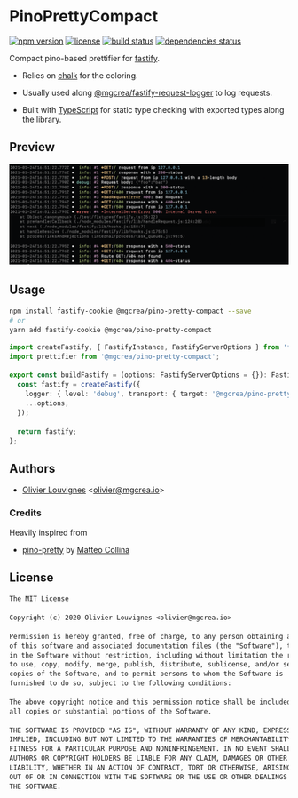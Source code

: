 # PinoPrettyCompact

[![npm version](https://img.shields.io/npm/v/@mgcrea/pino-pretty-compact.svg)](https://github.com/mgcrea/pino-pretty-compact/releases)
[![license](https://img.shields.io/npm/l/@mgcrea/pino-pretty-compact)](https://tldrlegal.com/license/mit-license)
[![build status](https://img.shields.io/github/workflow/status/mgcrea/pino-pretty-compact/ci)](https://github.com/mgcrea/pino-pretty-compact/actions)
[![dependencies status](https://img.shields.io/librariesio/github/mgcrea/pino-pretty-compact)](https://libraries.io/github/mgcrea/pino-pretty-compact#dependencies)

Compact pino-based prettifier for [fastify](https://github.com/fastify/fastify).

- Relies on [chalk](https://github.com/chalk/chalk) for the coloring.

- Usually used along [@mgcrea/fastify-request-logger](https://github.com/mgcrea/fastify-request-logger) to log requests.

- Built with [TypeScript](https://www.typescriptlang.org/) for static type checking with exported types along the
  library.

## Preview

<p align="left">
  <img src="https://raw.githubusercontent.com/mgcrea/pino-pretty-compact/master/docs/preview.png" alt="Preview" />
</p>

## Usage

```bash
npm install fastify-cookie @mgcrea/pino-pretty-compact --save
# or
yarn add fastify-cookie @mgcrea/pino-pretty-compact
```

```ts
import createFastify, { FastifyInstance, FastifyServerOptions } from 'fastify';
import prettifier from '@mgcrea/pino-pretty-compact';

export const buildFastify = (options: FastifyServerOptions = {}): FastifyInstance => {
  const fastify = createFastify({
    logger: { level: 'debug', transport: { target: '@mgcrea/pino-pretty-compact', options: {} } },
    ...options,
  });

  return fastify;
};
```

## Authors

- [Olivier Louvignes](https://github.com/mgcrea) <<olivier@mgcrea.io>>

### Credits

Heavily inspired from

- [pino-pretty](https://github.com/pinojs/pino-pretty) by [Matteo Collina](https://github.com/mcollina)

## License

```txt
The MIT License

Copyright (c) 2020 Olivier Louvignes <olivier@mgcrea.io>

Permission is hereby granted, free of charge, to any person obtaining a copy
of this software and associated documentation files (the "Software"), to deal
in the Software without restriction, including without limitation the rights
to use, copy, modify, merge, publish, distribute, sublicense, and/or sell
copies of the Software, and to permit persons to whom the Software is
furnished to do so, subject to the following conditions:

The above copyright notice and this permission notice shall be included in
all copies or substantial portions of the Software.

THE SOFTWARE IS PROVIDED "AS IS", WITHOUT WARRANTY OF ANY KIND, EXPRESS OR
IMPLIED, INCLUDING BUT NOT LIMITED TO THE WARRANTIES OF MERCHANTABILITY,
FITNESS FOR A PARTICULAR PURPOSE AND NONINFRINGEMENT. IN NO EVENT SHALL THE
AUTHORS OR COPYRIGHT HOLDERS BE LIABLE FOR ANY CLAIM, DAMAGES OR OTHER
LIABILITY, WHETHER IN AN ACTION OF CONTRACT, TORT OR OTHERWISE, ARISING FROM,
OUT OF OR IN CONNECTION WITH THE SOFTWARE OR THE USE OR OTHER DEALINGS IN
THE SOFTWARE.
```
